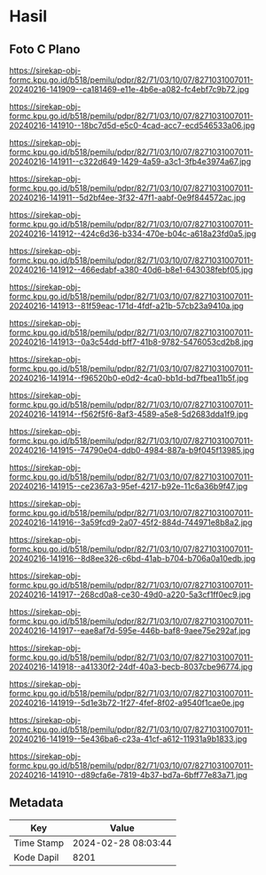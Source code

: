 # Hasil

## Foto C Plano

https://sirekap-obj-formc.kpu.go.id/b518/pemilu/pdpr/82/71/03/10/07/8271031007011-20240216-141909--ca181469-e11e-4b6e-a082-fc4ebf7c9b72.jpg

https://sirekap-obj-formc.kpu.go.id/b518/pemilu/pdpr/82/71/03/10/07/8271031007011-20240216-141910--18bc7d5d-e5c0-4cad-acc7-ecd546533a06.jpg

https://sirekap-obj-formc.kpu.go.id/b518/pemilu/pdpr/82/71/03/10/07/8271031007011-20240216-141911--c322d649-1429-4a59-a3c1-3fb4e3974a67.jpg

https://sirekap-obj-formc.kpu.go.id/b518/pemilu/pdpr/82/71/03/10/07/8271031007011-20240216-141911--5d2bf4ee-3f32-47f1-aabf-0e9f844572ac.jpg

https://sirekap-obj-formc.kpu.go.id/b518/pemilu/pdpr/82/71/03/10/07/8271031007011-20240216-141912--424c6d36-b334-470e-b04c-a618a23fd0a5.jpg

https://sirekap-obj-formc.kpu.go.id/b518/pemilu/pdpr/82/71/03/10/07/8271031007011-20240216-141912--466edabf-a380-40d6-b8e1-643038febf05.jpg

https://sirekap-obj-formc.kpu.go.id/b518/pemilu/pdpr/82/71/03/10/07/8271031007011-20240216-141913--81f59eac-171d-4fdf-a21b-57cb23a9410a.jpg

https://sirekap-obj-formc.kpu.go.id/b518/pemilu/pdpr/82/71/03/10/07/8271031007011-20240216-141913--0a3c54dd-bff7-41b8-9782-5476053cd2b8.jpg

https://sirekap-obj-formc.kpu.go.id/b518/pemilu/pdpr/82/71/03/10/07/8271031007011-20240216-141914--f96520b0-e0d2-4ca0-bb1d-bd7fbea11b5f.jpg

https://sirekap-obj-formc.kpu.go.id/b518/pemilu/pdpr/82/71/03/10/07/8271031007011-20240216-141914--f562f5f6-8af3-4589-a5e8-5d2683dda1f9.jpg

https://sirekap-obj-formc.kpu.go.id/b518/pemilu/pdpr/82/71/03/10/07/8271031007011-20240216-141915--74790e04-ddb0-4984-887a-b9f045f13985.jpg

https://sirekap-obj-formc.kpu.go.id/b518/pemilu/pdpr/82/71/03/10/07/8271031007011-20240216-141915--ce2367a3-95ef-4217-b92e-11c6a36b9f47.jpg

https://sirekap-obj-formc.kpu.go.id/b518/pemilu/pdpr/82/71/03/10/07/8271031007011-20240216-141916--3a59fcd9-2a07-45f2-884d-744971e8b8a2.jpg

https://sirekap-obj-formc.kpu.go.id/b518/pemilu/pdpr/82/71/03/10/07/8271031007011-20240216-141916--8d8ee326-c6bd-41ab-b704-b706a0a10edb.jpg

https://sirekap-obj-formc.kpu.go.id/b518/pemilu/pdpr/82/71/03/10/07/8271031007011-20240216-141917--268cd0a8-ce30-49d0-a220-5a3cf1ff0ec9.jpg

https://sirekap-obj-formc.kpu.go.id/b518/pemilu/pdpr/82/71/03/10/07/8271031007011-20240216-141917--eae8af7d-595e-446b-baf8-9aee75e292af.jpg

https://sirekap-obj-formc.kpu.go.id/b518/pemilu/pdpr/82/71/03/10/07/8271031007011-20240216-141918--a41330f2-24df-40a3-becb-8037cbe96774.jpg

https://sirekap-obj-formc.kpu.go.id/b518/pemilu/pdpr/82/71/03/10/07/8271031007011-20240216-141919--5d1e3b72-1f27-4fef-8f02-a9540f1cae0e.jpg

https://sirekap-obj-formc.kpu.go.id/b518/pemilu/pdpr/82/71/03/10/07/8271031007011-20240216-141919--5e436ba6-c23a-41cf-a612-11931a9b1833.jpg

https://sirekap-obj-formc.kpu.go.id/b518/pemilu/pdpr/82/71/03/10/07/8271031007011-20240216-141910--d89cfa6e-7819-4b37-bd7a-6bff77e83a71.jpg


## Metadata

| Key        | Value               |
| ---------- | ------------------- |
| Time Stamp | 2024-02-28 08:03:44 |
| Kode Dapil | 8201                |



